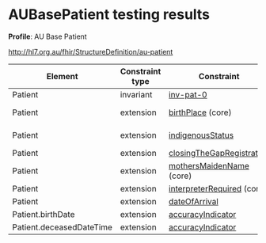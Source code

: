 # AUBasePatient testing results

**Profile**: AU Base Patient

http://hl7.org.au/fhir/StructureDefinition/au-patient

|Element|Constraint type|Constraint|Tests|
| ------|---------------|----------|-----|
|Patient|invariant|[inv-pat-0](https://build.fhir.org/ig/hl7au/au-fhir-base/StructureDefinition-au-patient-definitions.html#Patient)|[![inv-pat-0 tests](https://github.com/robstwd/au-fhir-base-test-cases/actions/workflows/AUBasePatient-validation-inv-pat-0.yml/badge.svg)](https://github.com/robstwd/au-fhir-base-test-cases/actions/workflows/AUBasePatient-validation-inv-pat-0.yml)|
|Patient|extension|[birthPlace](http://hl7.org/fhir/R4/extension-patient-birthplace.html) (core)|[![birthPlace extension tests](https://github.com/robstwd/au-fhir-base-test-cases/actions/workflows/AUBasePatient-validation-ext-birthPlace.yml/badge.svg)](https://github.com/robstwd/au-fhir-base-test-cases/actions/workflows/AUBasePatient-validation-ext-birthPlace.yml)|
|Patient|extension|[indigenousStatus](http://hl7.org.au/fhir/StructureDefinition/indigenous-status)|[![indigenousStatusextension tests](https://github.com/robstwd/au-fhir-base-test-cases/actions/workflows/AUBasePatient-validation-ext-indigenousStatus.yml/badge.svg)](https://github.com/robstwd/au-fhir-base-test-cases/actions/workflows/AUBasePatient-validation-ext-indigenousStatus.yml)|
|Patient|extension|[closingTheGapRegistration](http://hl7.org.au/fhir/StructureDefinition/closing-the-gap-registration)| |
|Patient|extension|[mothersMaidenName](http://hl7.org/fhir/StructureDefinition/patient-mothersMaidenName) (core)| |
|Patient|extension|[interpreterRequired](http://hl7.org/fhir/StructureDefinition/patient-interpreterRequired) (core)| |
|Patient|extension|[dateOfArrival](http://hl7.org.au/fhir/StructureDefinition/date-of-arrival)| |
|Patient.birthDate|extension|[accuracyIndicator](http://hl7.org.au/fhir/StructureDefinition/date-accuracy-indicator)| |
|Patient.deceasedDateTime|extension|[accuracyIndicator](http://hl7.org.au/fhir/StructureDefinition/date-accuracy-indicator)| |
